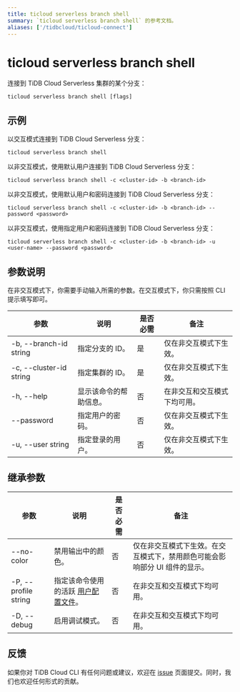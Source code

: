 ```yaml
---
title: ticloud serverless branch shell
summary: `ticloud serverless branch shell` 的参考文档。
aliases: ['/tidbcloud/ticloud-connect']
---
```


# ticloud serverless branch shell

连接到 TiDB Cloud Serverless 集群的某个分支：

```shell
ticloud serverless branch shell [flags]
```

## 示例

以交互模式连接到 TiDB Cloud Serverless 分支：

```shell
ticloud serverless branch shell
```

以非交互模式，使用默认用户连接到 TiDB Cloud Serverless 分支：

```shell
ticloud serverless branch shell -c <cluster-id> -b <branch-id>
```

以非交互模式，使用默认用户和密码连接到 TiDB Cloud Serverless 分支：

```shell
ticloud serverless branch shell -c <cluster-id> -b <branch-id> --password <password>
```

以非交互模式，使用指定用户和密码连接到 TiDB Cloud Serverless 分支：

```shell
ticloud serverless branch shell -c <cluster-id> -b <branch-id> -u <user-name> --password <password>
```

## 参数说明

在非交互模式下，你需要手动输入所需的参数。在交互模式下，你只需按照 CLI 提示填写即可。

| 参数                      | 说明                                   | 是否必需 | 备注                                               |
|---------------------------|----------------------------------------|----------|----------------------------------------------------|
| -b, --branch-id string    | 指定分支的 ID。                        | 是       | 仅在非交互模式下生效。                            |
| -c, --cluster-id string   | 指定集群的 ID。                        | 是       | 仅在非交互模式下生效。                            |
| -h, --help                | 显示该命令的帮助信息。                 | 否       | 在非交互和交互模式下均可用。                      |
| --password                | 指定用户的密码。                       | 否       | 仅在非交互模式下生效。                            |
| -u, --user string         | 指定登录的用户。                       | 否       | 仅在非交互模式下生效。                            |

## 继承参数

| 参数                  | 说明                                                                                              | 是否必需 | 备注                                                                                       |
|-----------------------|---------------------------------------------------------------------------------------------------|----------|--------------------------------------------------------------------------------------------|
| --no-color            | 禁用输出中的颜色。                                                                                | 否       | 仅在非交互模式下生效。在交互模式下，禁用颜色可能会影响部分 UI 组件的显示。                 |
| -P, --profile string  | 指定该命令使用的活跃 [用户配置文件](/tidb-cloud/cli-reference.md#user-profile)。                  | 否       | 在非交互和交互模式下均可用。                                                              |
| -D, --debug           | 启用调试模式。                                                                                    | 否       | 在非交互和交互模式下均可用。                                                              |

## 反馈

如果你对 TiDB Cloud CLI 有任何问题或建议，欢迎在 [issue](https://github.com/tidbcloud/tidbcloud-cli/issues/new/choose) 页面提交。同时，我们也欢迎任何形式的贡献。